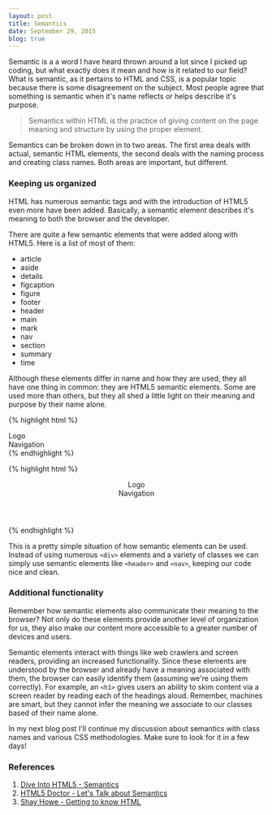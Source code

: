```yaml
---
layout: post
title: Semantics
date: September 29, 2015
blog: true
---
```


Semantic is a a word I have heard thrown around a lot since I picked up coding, but what exactly does it mean and how is it related to our field? What is semantic, as it pertains to HTML and CSS, is a popular topic because there is some disagreement on the subject. Most people agree that something is semantic when it's name reflects or helps describe it's purpose.

> Semantics within HTML is the practice of giving content on the page meaning and structure by using the proper element.

Semantics can be broken down in to two areas. The first area deals with actual, semantic HTML elements, the second deals with the naming process and creating class names. Both areas are important, but different.

### Keeping us organized
HTML has numerous semantic tags and with the introduction of HTML5 even more have been added. Basically, a semantic element describes it's meaning to both the browser and the developer.

There are quite a few semantic elements that were added along with HTML5. Here is a list of most of them:

* article
* aside
* details
* figcaption
* figure
* footer
* header
* main
* mark
* nav
* section
* summary
* time

Although these elements differ in name and how they are used, they all have one thing in common: they are HTML5 semantic elements. Some are used more than others, but they all shed a little light on their meaning and purpose by their name alone.

{% highlight html %}
<div class="header">
  <a class="logo">Logo</a>
  <div class="navigation">Navigation</div>
</div>
{% endhighlight %}

{% highlight html %}
<header>
  <a class="logo">Logo</a>
  <nav>Navigation</nav>
</header>
{% endhighlight %}


This is a pretty simple situation of how semantic elements can be used. Instead of using numerous `<div>` elements and a variety of classes we can simply use semantic elements like `<header>` and `<nav>`, keeping our code nice and clean.

### Additional functionality
Remember how semantic elements also communicate their meaning to the browser? Not only do these elements provide another level of organization for us, they also make our content more accessible to a greater number of devices and users.

Semantic elements interact with things like web crawlers and screen readers, providing an increased functionality. Since these elements are understood by the browser and already have a meaning associated with them, the browser can easily identify them (assuming we're using them correctly). For example, an `<h1>` gives users an ability to skim content via a screen reader by reading each of the headings aloud. Remember, machines are smart, but they cannot infer the meaning we associate to our classes based of their name alone.

In my next blog post I'll continue my discussion about semantics with class names and various CSS methodologies. Make sure to look for it in a few days!

### References
1. [Dive Into HTML5 - Semantics](http://diveintohtml5.info/semantics.html)
2. [HTML5 Doctor - Let's Talk about Semantics](http://html5doctor.com/lets-talk-about-semantics/)
3. [Shay Howe - Getting to know HTML](http://learn.shayhowe.com/html-css/getting-to-know-html/)
